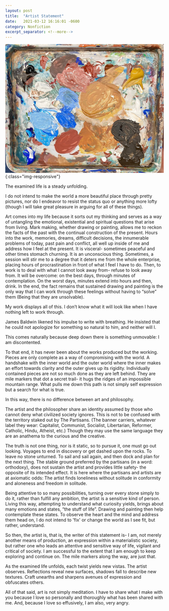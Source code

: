 ```yaml
---
layout: post
title:  "Artist Statement"
date:   2021-03-12 16:16:01 -0600
category: Nonfiction
excerpt_separator: <!--more-->
---
```

![PDX](/images/statement.jpg){:class="img-responsive"}

The examined life is a steady unfolding. <!--more-->

I do not intend to make the world a more beautiful place through pretty pictures, nor do I endeavor to resist the status quo or anything more lofty (though I will take great pleasure in arguing for all of these things).

Art comes into my life because it sorts out my thinking and serves as a way of untangling the emotional, existential and spiritual questions that arise from living.  Mark making, whether drawing or painting, allows me to reckon the facts of the past with the continual construction of the present. Hours into the work, memories, dreams, difficult decisions, the innumerable problems of today, past pain and conflict, all well up inside of me and address how I feel at the present. It is visceral- sometimes peaceful and other times stomach churning. It is an unconscious thing. Sometimes, a session will stir me to a degree that it deters me from the whole enterprise, placing hours of procrastination in front of what I feel I have to do. Then, to work is to deal with what I cannot look away from- refuse to look away from. It will be overcome: on the best days, through minutes of contemplation. On the worst days, minutes extend into hours and then, drink. In the end, the fact remains that sustained drawing and painting is the only way that I can work through these feelings without having to “solve” them (Being that they are unsolvable).

My work displays all of this. I don’t know what it will look like when I have nothing left to work through.

James Baldwin likened his impulse to write with breathing. He insisted that he could not apologize for something so natural to him, and neither will I.

This comes naturally because deep down there is something unmovable: I am discontented.

To that end, it has never been about the works produced but the working. Pieces are only complete as a way of compromising with the world.  A handshake with the inner world and the outer world where the inner makes an effort towards clarity and the outer gives up its rigidity. Individually contained pieces are not so much done as they are left behind. They are mile markers that dot a secret trail- it hugs the ridges of an impossible mountain range. What pulls me down this path is not simply self expression but a search for what is true.

In this way, there is no difference between art and philosophy.

The artist and the philosopher share an identity assumed by those who cannot deny what civilized society ignores. This is not to be confused with the territory staked out by The Partisans. (The banner carriers, whatever label they wear: Capitalist, Communist, Socialist, Libertarian, Reformer, Catholic, Hindu, Atheist, etc.) Though they may use the same language they are an anathema to the curious and the creative.  

The truth is not one thing, nor is it static, so to pursue it, one must go out looking.  Voyages to end in discovery or get dashed upon the rocks. To leave no stone unturned. To sail and sail again, and then dock and plan for the next thing. The stable ground preferred by the partisans (in a word: orthodoxy), does not sustain the artist and provides little safety- the opposite of its intended effect. It is here where the partisans and artists are at axiomatic odds: The artist finds loneliness without solitude in conformity and aloneness and freedom in solitude.

Being attentive to so many possibilities, turning over every stone simply to do it, rather than fulfill any ambition, the artist is a sensitive kind of person. Living this way, attempting to understand what curiosity yields, brings about many emotions and states, “the stuff of life”. Drawing and painting then help contemplate these states. To observe the heart and the mind and address them head on, I do not intend to 'fix' or change the world as I see fit, but rather, understand.  

So then, the artist is, that is, the writer of this statement is- I am, not merely another means of production, an expression within a materialistic society, but rather one who leads an attentive and sensitive way of life, vigilant and critical of society.  I am successful to the extent that I am enough to keep exploring and continue on. The mile markers along the way, are just that.

As the examined life unfolds, each twist yields new vistas.  The artist observes. Reflections reveal new surfaces, shadows fall to describe new textures. Craft unearths and sharpens avenues of expression and obfuscates others.

All of that said, art is not simply meditation. I have to share what I make with you because I love so personally and thoroughly what has been shared with me.  And, because I love so effusively, I am also, very angry.
